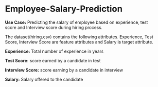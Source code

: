 # Employee-Salary-Prediction

**Use Case:** Predicting the salary of employee based on experience, test score and Interview score during hiring process.

The dataset(hiring.csv) contains the following attributes.
Experience, Test Score, Interview Score are feature attributes and Salary is target attribute.

**Experience:** Total number of experience in years

**Test Score:** score earned by a candidate in test

**Interview Score:** score earning by a candidate in interview

**Salary:** Salary offered to the candidate
